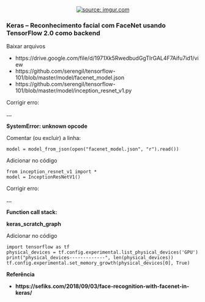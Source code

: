 <div style="text-align:center"><a href="https://www.youtube.com/watch?v=6uCJ-FUy0rA"><img src="https://i.imgur.com/anFkfUg.jpg" title="source: imgur.com" /></a></div>

<h3>Keras – Reconhecimento facial com FaceNet usando TensorFlow 2.0 como backend</h3>

<p>Baixar arquivos<p/>
<ul>
  <li>https://drive.google.com/file/d/1971Xk5RwedbudGgTIrGAL4F7Aifu7id1/view</li>
  <li>https://github.com/serengil/tensorflow-101/blob/master/model/facenet_model.json</li>
  <li>https://github.com/serengil/tensorflow-101/blob/master/model/inception_resnet_v1.py</li>
</ul>

<p>Corrigir erro:</p>
<p><b>...</p></b>
<p><b>SystemError: unknown opcode</p></b>

<p>Comentar (ou excluir) a linha:</p>

```
model = model_from_json(open("facenet_model.json", "r").read())
```


<p>Adicionar no código</p>

```
from inception_resnet_v1 import *
model = InceptionResNetV1()
```

Corrigir erro:
<p><b>...</p></b>
<p><b>Function call stack:</p></b>
<p><b>keras_scratch_graph</p></b>

<p>Adicionar no código</p>

```
import tensorflow as tf
physical_devices = tf.config.experimental.list_physical_devices('GPU')
print("physical_devices-------------", len(physical_devices))
tf.config.experimental.set_memory_growth(physical_devices[0], True)
```

<b>Referência<b/>
<ul>
  <li>https://sefiks.com/2018/09/03/face-recognition-with-facenet-in-keras/</li>
</ul>
